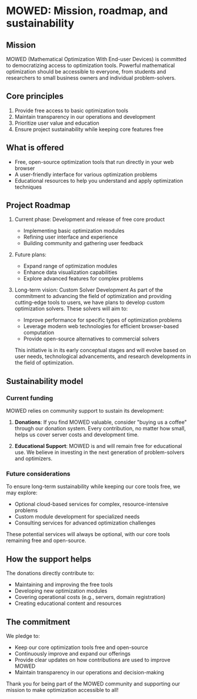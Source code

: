 # MOWED: Mission, roadmap, and sustainability

## Mission
MOWED (Mathematical Optimization With End-user Devices) is committed to democratizing access to optimization tools. Powerful mathematical optimization should be accessible to everyone, from students and researchers to small business owners and individual problem-solvers.

## Core principles
1. Provide free access to basic optimization tools
2. Maintain transparency in our operations and development
3. Prioritize user value and education
4. Ensure project sustainability while keeping core features free

## What is offered
- Free, open-source optimization tools that run directly in your web browser
- A user-friendly interface for various optimization problems
- Educational resources to help you understand and apply optimization techniques

## Project Roadmap
1. Current phase: Development and release of free core product
   - Implementing basic optimization modules
   - Refining user interface and experience
   - Building community and gathering user feedback

2. Future plans:
   - Expand range of optimization modules
   - Enhance data visualization capabilities
   - Explore advanced features for complex problems

3. Long-term vision: Custom Solver Development
   As part of the commitment to advancing the field of optimization and providing cutting-edge tools to users, we have plans to develop custom optimization solvers. These solvers will aim to:
   - Improve performance for specific types of optimization problems
   - Leverage modern web technologies for efficient browser-based computation
   - Provide open-source alternatives to commercial solvers
   
   This initiative is in its early conceptual stages and will evolve based on user needs, technological advancements, and research developments in the field of optimization.

## Sustainability model

### Current funding
MOWED relies on community support to sustain its development:

1. **Donations**: If you find MOWED valuable, consider "buying us a coffee" through our donation system. Every contribution, no matter how small, helps us cover server costs and development time.

2. **Educational Support**: MOWED is and will remain free for educational use. We believe in investing in the next generation of problem-solvers and optimizers.

### Future considerations
To ensure long-term sustainability while keeping our core tools free, we may explore:

- Optional cloud-based services for complex, resource-intensive problems
- Custom module development for specialized needs
- Consulting services for advanced optimization challenges

These potential services will always be optional, with our core tools remaining free and open-source.

## How the support helps
The donations directly contribute to:
- Maintaining and improving the free tools
- Developing new optimization modules
- Covering operational costs (e.g., servers, domain registration)
- Creating educational content and resources

## The commitment
We pledge to:
- Keep our core optimization tools free and open-source
- Continuously improve and expand our offerings
- Provide clear updates on how contributions are used to improve MOWED
- Maintain transparency in our operations and decision-making

Thank you for being part of the MOWED community and supporting our mission to make optimization accessible to all!
